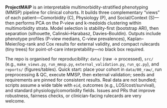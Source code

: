 **ProjectMAIP** is an interpretable multimorbidity-stratified phenotyping (MMSP) pipeline for clinical cohorts. It builds three complementary “views” of each patient—Comorbidity (C), Physiology (P), and Social/Context (S)—then performs PCA on the P-view and k-medoids clustering within multimorbidity strata. Model selection is stability-first (bootstrap ARI), then separation (silhouette, Calinski–Harabasz, Davies–Bouldin). Outputs include phenotype profiles (P-view medians, C-view prevalences), Kaplan–Meier/log-rank and Cox results for external validity, and compact rulecards (tiny trees) for point-of-care interpretability—no black box required.

The repo is organised for reproducibility: `data/` (raw → processed), `src/` (e.g., `make_views.py`, `run_mmsp.py`, `external_validation.py`, `run_qc.py`), and `reports/` (figures/tables). Quick start: place your cohort in `data/00_raw/`, run preprocessing & QC, execute MMSP, then external validation; seeds and requirements are pinned for consistent results. Real data are not bundled; scripts assume a wide table with `eid`, outcomes (e.g., LOS/cost/survival), and standard physiology/comorbidity fields. Issues and PRs that improve robustness, fairness checks, or clinician-facing rulecards are very welcome.






